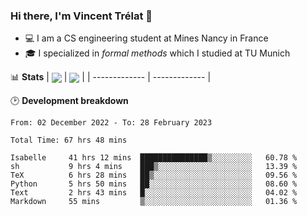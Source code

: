 ### Hi there, I'm Vincent Trélat 👋
 - 💻 I am a CS engineering student at Mines Nancy in France
 - 🎓 I specialized in *formal methods* which I studied at TU Munich

📊 **Stats**
| <img align="center" src="https://readme-stats.clckblog.space/api?username=VTrelat&show_icons=true&include_all_commits=true&theme=tokyonight&hide_border=true" /> | <img align="center" src="https://readme-stats.clckblog.space/api/top-langs/?username=VTrelat&layout=compact&theme=tokyonight&hide_border=true&exclude_repo=ElevatorSimulator" /> |
| ------------- | ------------- |

🕑 **Development breakdown**
<!--START_SECTION:waka-->

```text
From: 02 December 2022 - To: 28 February 2023

Total Time: 67 hrs 48 mins

Isabelle     41 hrs 12 mins  ███████████████▒░░░░░░░░░   60.78 %
sh           9 hrs 4 mins    ███▒░░░░░░░░░░░░░░░░░░░░░   13.39 %
TeX          6 hrs 28 mins   ██▒░░░░░░░░░░░░░░░░░░░░░░   09.56 %
Python       5 hrs 50 mins   ██░░░░░░░░░░░░░░░░░░░░░░░   08.60 %
Text         2 hrs 43 mins   █░░░░░░░░░░░░░░░░░░░░░░░░   04.02 %
Markdown     55 mins         ▒░░░░░░░░░░░░░░░░░░░░░░░░   01.36 %
```

<!--END_SECTION:waka-->

